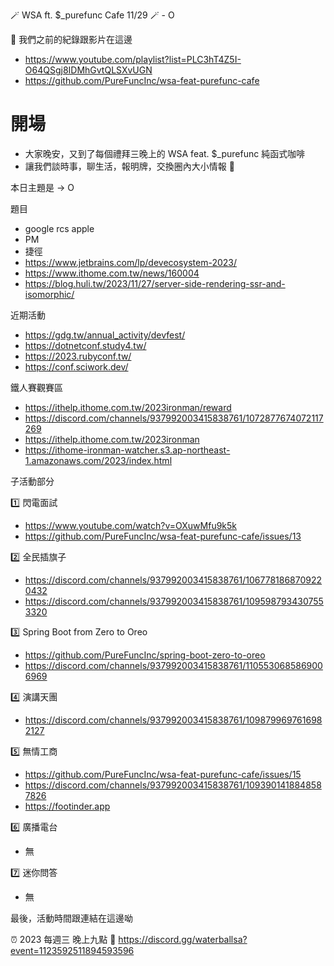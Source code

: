 🪄 WSA ft. $_purefunc Cafe 11/29 🪄 - O

:movie_camera: 我們之前的紀錄跟影片在這邊
* https://www.youtube.com/playlist?list=PLC3hT4Z5I-O64QSgj8IDMhGvtQLSXvUGN
* https://github.com/PureFuncInc/wsa-feat-purefunc-cafe

# 開場
* 大家晚安，又到了每個禮拜三晚上的 WSA feat. $_purefunc 純函式咖啡
* 讓我們談時事，聊生活，報明牌，交換圈內大小情報 🦻

本日主題是 -> O

題目
* google rcs apple
* PM
* 捷徑
* https://www.jetbrains.com/lp/devecosystem-2023/
* https://www.ithome.com.tw/news/160004
* https://blog.huli.tw/2023/11/27/server-side-rendering-ssr-and-isomorphic/

近期活動
* https://gdg.tw/annual_activity/devfest/
* https://dotnetconf.study4.tw/
* https://2023.rubyconf.tw/
* https://conf.sciwork.dev/

鐵人賽觀賽區
* https://ithelp.ithome.com.tw/2023ironman/reward
* https://discord.com/channels/937992003415838761/1072877674072117269
* https://ithelp.ithome.com.tw/2023ironman
* https://ithome-ironman-watcher.s3.ap-northeast-1.amazonaws.com/2023/index.html

子活動部分

:one: 閃電面試
* https://www.youtube.com/watch?v=OXuwMfu9k5k
* https://github.com/PureFuncInc/wsa-feat-purefunc-cafe/issues/13

:two: 全民插旗子
* https://discord.com/channels/937992003415838761/1067781868709220432
* https://discord.com/channels/937992003415838761/1095987934307553320

:three: Spring Boot from Zero to Oreo
* https://github.com/PureFuncInc/spring-boot-zero-to-oreo
* https://discord.com/channels/937992003415838761/1105530685869006969

:four: 演講天團
* https://discord.com/channels/937992003415838761/1098799697616982127

:five: 無情工商
* https://github.com/PureFuncInc/wsa-feat-purefunc-cafe/issues/15
* https://discord.com/channels/937992003415838761/1093901418848587826
* https://footinder.app

:six: 廣播電台
* 無

:seven: 迷你問答
* 無

最後，活動時間跟連結在這邊呦

:alarm_clock: 2023 每週三 晚上九點
:link: https://discord.gg/waterballsa?event=1123592511894593596
